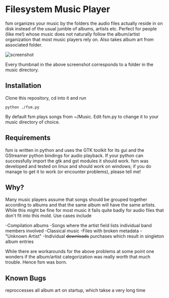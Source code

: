 Filesystem Music Player
=======================

fsm organizes your music by the folders the audio files actually reside in on disk instead of the usual jumble of albums, artists etc. Perfect for people (like me!) whose music does not naturally follow the album/artist organization that most music players rely on. Also takes album art from associated folder.

![screenshot](https://raw.github.com/zodiac/fsm/master/screenshot.jpg)

Every thumbnail in the above screenshot corresponds to a folder in the music directory.

Installation
------------

Clone this repository, cd into it and run 

```python ./fsm.py```

By default fsm plays songs from ~/Music. Edit fsm.py to change it to your music directory of choice.

Requirements
------------

fsm is written in python and uses the GTK toolkit for its gui and the GStreamer python bindings for audio playback. If your python can successfully import the gtk and gst modules it should work. fsm was developed and tested on linux and should work on windows; if you do manage to get it to work (or encounter problems), please tell me!

Why?
----

Many music players assume that songs should be grouped together according to albums and that the same album will have the same artists. While this might be fine for most music it fails quite badly for audio files that don't fit into this mold. Use cases include

-Compilation albums
-Songs where the artist field lists individual band members involved
-Classical music
-Files with broken metadata - "Unknown Artist"
-Individual ~~downloads~~ purchases which result in singleton album entries

While there are workarounds for the above problems at some point one wonders if the album/artist categorization was really worth that much trouble. Hence fsm was born.

Known Bugs
----------

reproccesses all album art on startup, which takse a very long time
